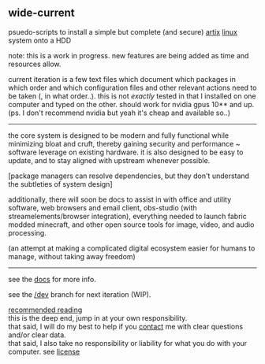 ## wide-current

psuedo-scripts to install a simple but complete (and secure) [artix](https://artixlinux.org/) [linux](https://www.kernel.org/) system onto a HDD

note: this is a work in progress. new features are being added as time and resources allow.

current iteration is a few text files which document which packages in which order and which configuration files and other relevant actions need to be taken (, in what order..). this is not _exactly_ tested in that I installed on one computer and typed on the other. should work for nvidia gpus 10** and up. (ps. I don't recommend nvidia but yeah it's cheap and available so..)

___

the core system is designed to be modern and fully functional while minimizing bloat and cruft, thereby gaining security and performance ~  software leverage on existing hardware. it is also designed to be easy to update, and to stay aligned with upstream whenever possible.

\[package managers can resolve dependencies, but they don't understand the subtleties of system design\]

additionally, there will soon be docs to assist in with office and utility software, web browsers and email client, obs-studio (with streamelements/browser integration), everything needed to launch fabric modded minecraft, and other open source tools for image, video, and audio processing. 

(an attempt at making a complicated digital ecosystem easier for humans to manage, without taking away freedom)

___

see the [docs](/doc/core-sys.md) for more info.

see the [/dev](https://github.com/mtsl8/wide-current/tree/dev) branch for next iteration (WIP).

[recommended reading](/links.md) </br>
this is the deep end, jump in at your own responsibility.</br>
that said, I will do my best to help if you [contact](/contact.md) me with clear questions and/or clear data. </br>
that said, I also take no responsibility or liability for what you do with your computer. see [license](/LICENSE.md)
